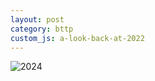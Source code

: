 ```yaml
---
layout: post
category: bttp
custom_js: a-look-back-at-2022
---
```


![2024](https://khjzzm.github.io/assets/image/wakatime/2024.png)
